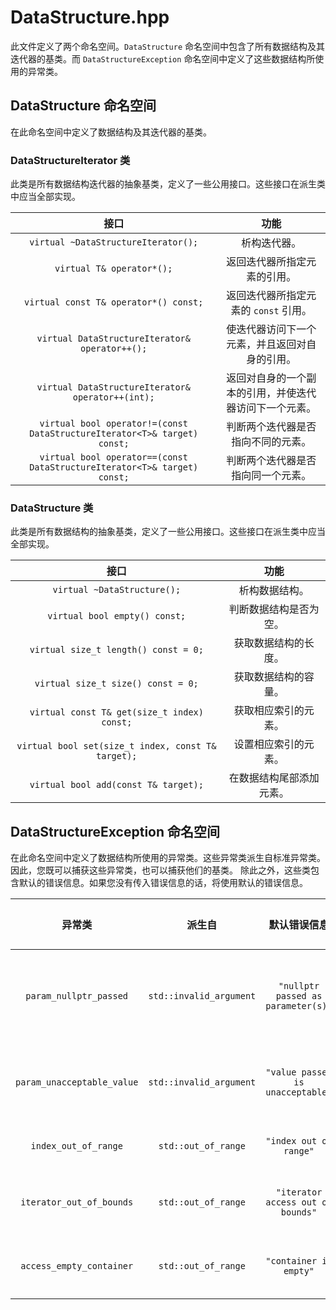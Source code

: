 ﻿# DataStructure.hpp

此文件定义了两个命名空间。`DataStructure` 命名空间中包含了所有数据结构及其迭代器的基类。而 `DataStructureException` 命名空间中定义了这些数据结构所使用的异常类。

## DataStructure 命名空间

在此命名空间中定义了数据结构及其迭代器的基类。

### DataStructureIterator 类

此类是所有数据结构迭代器的抽象基类，定义了一些公用接口。这些接口在派生类中应当全部实现。

|接口|功能|
| :--------------------------------------------------------------------: | :-----------------------------------------: |
|`virtual ~DataStructureIterator();`                                     |析构迭代器。|
|`virtual T& operator*();`                                               |返回迭代器所指定元素的引用。|
|`virtual const T& operator*() const;`                                   |返回迭代器所指定元素的 `const` 引用。|
|`virtual DataStructureIterator& operator++();`                          |使迭代器访问下一个元素，并且返回对自身的引用。|
|`virtual DataStructureIterator& operator++(int);`                       |返回对自身的一个副本的引用，并使迭代器访问下一个元素。|
|`virtual bool operator!=(const DataStructureIterator<T>& target) const;`|判断两个迭代器是否指向不同的元素。|
|`virtual bool operator==(const DataStructureIterator<T>& target) const;`|判断两个迭代器是否指向同一个元素。|

### DataStructure 类

此类是所有数据结构的抽象基类，定义了一些公用接口。这些接口在派生类中应当全部实现。

|接口|功能|
| :----------------------------------------------: | :----------------: |
|`virtual ~DataStructure();`                       |析构数据结构。|
|`virtual bool empty() const;`                     |判断数据结构是否为空。|
|`virtual size_t length() const = 0;`              |获取数据结构的长度。|
|`virtual size_t size() const = 0;`                |获取数据结构的容量。|
|`virtual const T& get(size_t index) const;`       |获取相应索引的元素。|
|`virtual bool set(size_t index, const T& target);`|设置相应索引的元素。|
|`virtual bool add(const T& target);`              |在数据结构尾部添加元素。|

## DataStructureException 命名空间

在此命名空间中定义了数据结构所使用的异常类。这些异常类派生自标准异常类。因此，您既可以捕获这些异常类，也可以捕获他们的基类。
除此之外，这些类包含默认的错误信息。如果您没有传入错误信息的话，将使用默认的错误信息。

|异常类|派生自|默认错误信息|常见错误情况|
|:------------------------:|:---------------------:|:--------------------------------:|:------------------:|
|`param_nullptr_passed`    |`std::invalid_argument`|`"nullptr passed as parameter(s)"`|传入的指针参数是空指针。|
|`param_unacceptable_value`|`std::invalid_argument`|`"value passed is unacceptable"`  |传入的值参数无效。|
|`index_out_of_range`      |`std::out_of_range`    |`"index out of range"`            |索引越界。|
|`iterator_out_of_bounds`  |`std::out_of_range`    |`"iterator access out of bounds"` |迭代器访问越界。|
|`access_empty_container`  |`std::out_of_range`    |`"container is empty"`            |尝试访问空容器。|
